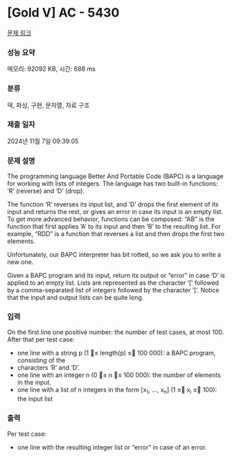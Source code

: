 # [Gold V] AC - 5430 

[문제 링크](https://www.acmicpc.net/problem/5430) 

### 성능 요약

메모리: 92092 KB, 시간: 688 ms

### 분류

덱, 파싱, 구현, 문자열, 자료 구조

### 제출 일자

2024년 11월 7일 09:39:05

### 문제 설명

<p>The programming language Better And Portable Code (BAPC) is a language for working with lists of integers. The language has two built-in functions: ‘R’ (reverse) and ‘D’ (drop).</p>

<p>The function ‘R’ reverses its input list, and ’D’ drops the first element of its input and returns the rest, or gives an error in case its input is an empty list. To get more advanced behavior, functions can be composed: “AB” is the function that first applies ‘A’ to its input and then ‘B’ to the resulting list. For example, “RDD” is a function that reverses a list and then drops the first two elements.</p>

<p>Unfortunately, our BAPC interpreter has bit rotted, so we ask you to write a new one.</p>

<p>Given a BAPC program and its input, return its output or “error” in case ‘D’ is applied to an empty list. Lists are represented as the character ‘[’ followed by a comma-separated list of integers followed by the character ‘]’. Notice that the input and output lists can be quite long.</p>

### 입력 

 <p>On the first line one positive number: the number of test cases, at most 100. After that per test case:</p>

<ul>
	<li>one line with a string p (1 ≤ length(p) ≤ 100 000): a BAPC program, consisting of the</li>
	<li>characters ‘R’ and ‘D’.</li>
	<li>one line with an integer n (0 ≤ n ≤ 100 000): the number of elements in the input.</li>
	<li>one line with a list of n integers in the form [x<sub>1</sub>, ..., x<sub>n</sub>] (1 ≤ x<sub>i</sub> ≤ 100): the input list</li>
</ul>

### 출력 

 <p>Per test case:</p>

<ul>
	<li>one line with the resulting integer list or “error” in case of an error.</li>
</ul>

